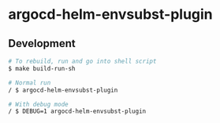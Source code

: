 # argocd-helm-envsubst-plugin

## Development
```bash
# To rebuild, run and go into shell script
$ make build-run-sh

# Normal run
/ $ argocd-helm-envsubst-plugin

# With debug mode
/ $ DEBUG=1 argocd-helm-envsubst-plugin
```